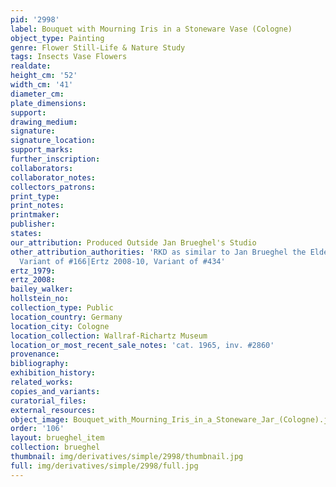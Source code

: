 ```yaml
---
pid: '2998'
label: Bouquet with Mourning Iris in a Stoneware Vase (Cologne)
object_type: Painting
genre: Flower Still-Life & Nature Study
tags: Insects Vase Flowers
realdate: 
height_cm: '52'
width_cm: '41'
diameter_cm: 
plate_dimensions: 
support: 
drawing_medium: 
signature: 
signature_location: 
support_marks: 
further_inscription: 
collaborators: 
collaborator_notes: 
collectors_patrons: 
print_type: 
print_notes: 
printmaker: 
publisher: 
states: 
our_attribution: Produced Outside Jan Brueghel's Studio
other_attribution_authorities: 'RKD as similar to Jan Brueghel the Elder|Ertz 1979,
  Variant of #166|Ertz 2008-10, Variant of #434'
ertz_1979: 
ertz_2008: 
bailey_walker: 
hollstein_no: 
collection_type: Public
location_country: Germany
location_city: Cologne
location_collection: Wallraf-Richartz Museum
location_or_most_recent_sale_notes: 'cat. 1965, inv. #2860'
provenance: 
bibliography: 
exhibition_history: 
related_works: 
copies_and_variants: 
curatorial_files: 
external_resources: 
object_image: Bouquet_with_Mourning_Iris_in_a_Stoneware_Jar_(Cologne).jpg
order: '106'
layout: brueghel_item
collection: brueghel
thumbnail: img/derivatives/simple/2998/thumbnail.jpg
full: img/derivatives/simple/2998/full.jpg
---
```

